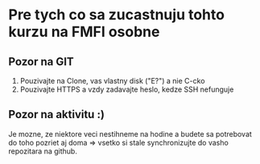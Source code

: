 # Pre tych co sa zucastnuju tohto kurzu na FMFI osobne

## Pozor na GIT
1) Pouzivajte na Clone, vas vlastny disk ("E?") a nie C-cko
2) Pouzivajte HTTPS a vzdy zadavajte heslo, kedze SSH nefunguje

## Pozor na aktivitu :)
Je mozne, ze niektore veci nestihneme na hodine a budete  sa potrebovat do toho pozriet aj doma => vsetko si stale synchronizujte do vasho repozitara na github.
